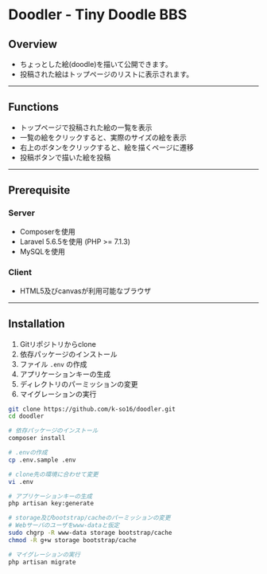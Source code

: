 # Doodler - Tiny Doodle BBS
## Overview
- ちょっとした絵(doodle)を描いて公開できます。
- 投稿された絵はトップページのリストに表示されます。

---

## Functions
- トップページで投稿された絵の一覧を表示
- 一覧の絵をクリックすると、実際のサイズの絵を表示
- 右上のボタンをクリックすると、絵を描くページに遷移
- 投稿ボタンで描いた絵を投稿

---

## Prerequisite
### Server
- Composerを使用
- Laravel 5.6.5を使用 (PHP >= 7.1.3)
- MySQLを使用

### Client
- HTML5及びcanvasが利用可能なブラウザ

---

## Installation
1. Gitリポジトリからclone
2. 依存パッケージのインストール
3. ファイル `.env` の作成
4. アプリケーションキーの生成
5. ディレクトリのパーミッションの変更
6. マイグレーションの実行

```sh
git clone https://github.com/k-so16/doodler.git
cd doodler

# 依存パッケージのインストール
composer install

# .envの作成
cp .env.sample .env

# clone先の環境に合わせて変更
vi .env

# アプリケーションキーの生成
php artisan key:generate

# storage及びbootstrap/cacheのパーミッションの変更
# Webサーバのユーザをwww-dataと仮定
sudo chgrp -R www-data storage bootstrap/cache
chmod -R g+w storage bootstrap/cache

# マイグレーションの実行
php artisan migrate
```
